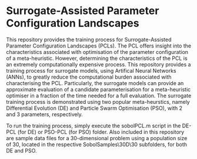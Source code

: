 # Surrogate-Assisted Parameter Configuration Landscapes

This repository provides the training process for Surrogate-Assisted Parameter Configuration Landscapes (PCLs). The PCL offers insight into the characteristics associated with optimisation of the parameter configuration of a meta-heuristic. However, determining the characteristics of the PCL is an extremely computationally expensive process. This repository provides a training process for surrogate models, using Artifical Neural Networks (ANNs), to greatly reduce the computational burden associated with characterising the PCL. Particularly, the surrogate models can provide an approximate evaluation of a candidate parameterisation for a meta-heuristic optimiser in a fraction of the time needed for a full evaluation. The surrogate training process is demonstrated using two popular meta-heurstics, namely Differential Evolution (DE) and Particle Swarm Optimisation (PSO), with 2 and 3 parameters, respectively.

To run the training process, simply execute the sobolPCL.m script in the DE-PCL (for DE) or PSO-PCL (for PSO) folder. Also included in this repository are sample data files for a 30-dimensional problem using a population size of 30, located in the respective SobolSamples\30D\30 subfolders, for both DE and PSO.

